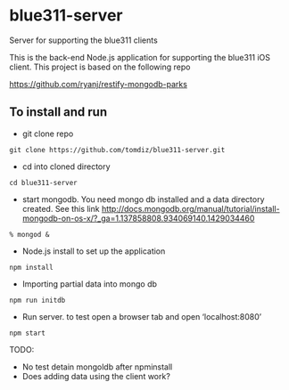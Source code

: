 # blue311-server

Server for supporting the blue311 clients

This is the back-end Node.js application for supporting the blue311 iOS client. This project is based on the following repo

https://github.com/ryanj/restify-mongodb-parks

## To install and run

* git clone repo

```
git clone https://github.com/tomdiz/blue311-server.git
```

* cd into cloned directory

```
cd blue311-server
```

* start mongodb. You need mongo db installed and a data directory created. See this link
http://docs.mongodb.org/manual/tutorial/install-mongodb-on-os-x/?_ga=1.137858808.934069140.1429034460

```
% mongod &
```

* Node.js install to set up the application

```
npm install
```

* Importing partial data into mongo db

```
npm run initdb
```

* Run server. to test open a browser tab and open ‘localhost:8080’

```
npm start
```


TODO: 
- No test detain mongoldb after npminstall
- Does adding data using the client work?